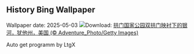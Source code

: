 ## History Bing Wallpaper
Wallpaper date: 2025-05-03
![](https://www.bing.com/th?id=OHR.ArchesGalaxy_ZH-CN0954505086_UHD.jpg&w=1000)Download: [拱门国家公园双拱门映衬下的银河，犹他州，美国 (© Adventure_Photo/Getty Images)](https://www.bing.com/th?id=OHR.ArchesGalaxy_ZH-CN0954505086_UHD.jpg)

Auto get programm by LtgX
